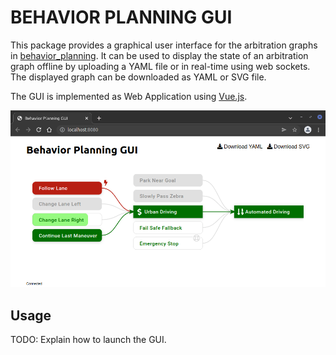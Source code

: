 # BEHAVIOR PLANNING GUI

This package provides a graphical user interface for the arbitration graphs in [behavior_planning](https://gitlab.mrt.uni-karlsruhe.de/MRT/draft/behavior_planning).
It can be used to display the state of an arbitration graph offline by uploading a YAML file or in real-time using web sockets.
The displayed graph can be downloaded as YAML or SVG file.

The GUI is implemented as Web Application using [Vue.js](https://vuejs.org/).

![](screenshot.png)


## Usage

TODO: Explain how to launch the GUI.

